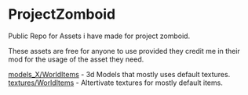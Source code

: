 # ProjectZomboid
Public Repo for Assets i have made for project zomboid.

These assets are free for anyone to use provided they credit me in their mod for the usage of the asset they need. 

[models_X/WorldItems](https://github.com/xyberviri/ProjectZomboid/tree/main/models_X/WorldItems) - 3d Models that mostly uses default textures. 
[textures/WorldItems](https://github.com/xyberviri/ProjectZomboid/tree/main/textures/WorldItems) - Altertivate textures for mostly default items. 

